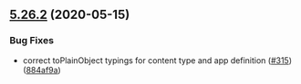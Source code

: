 ## [5.26.2](https://github.com/contentful/contentful-management.js/compare/v5.26.1...v5.26.2) (2020-05-15)


### Bug Fixes

* correct toPlainObject typings for content type and app definition ([#315](https://github.com/contentful/contentful-management.js/issues/315)) ([884af9a](https://github.com/contentful/contentful-management.js/commit/884af9a831759a12036e76a540b268a311defc8b))

